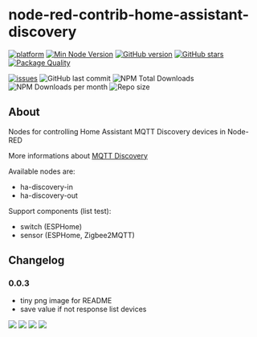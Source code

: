 # node-red-contrib-home-assistant-discovery

[![platform](https://img.shields.io/badge/platform-Node--RED-red?logo=nodered)](https://nodered.org)
[![Min Node Version](https://img.shields.io/node/v/node-red-contrib-home-assistant-discovery.svg)](https://nodejs.org/en/)
[![GitHub version](https://img.shields.io/github/package-json/v/twocolors/node-red-contrib-home-assistant-discovery?logo=npm)](https://www.npmjs.com/package/node-red-contrib-home-assistant-discovery)
[![GitHub stars](https://img.shields.io/github/stars/twocolors/node-red-contrib-home-assistant-discovery)](https://github.com/twocolors/node-red-contrib-home-assistant-discovery/stargazers)
[![Package Quality](https://packagequality.com/shield/node-red-contrib-home-assistant-discovery.svg)](https://packagequality.com/#?package=node-red-contrib-home-assistant-discovery)

[![issues](https://img.shields.io/github/issues/twocolors/node-red-contrib-home-assistant-discovery?logo=github)](https://github.com/twocolors/node-red-contrib-home-assistant-discovery/issues)
![GitHub last commit](https://img.shields.io/github/last-commit/twocolors/node-red-contrib-home-assistant-discovery)
![NPM Total Downloads](https://img.shields.io/npm/dt/node-red-contrib-home-assistant-discovery.svg)
![NPM Downloads per month](https://img.shields.io/npm/dm/node-red-contrib-home-assistant-discovery)
![Repo size](https://img.shields.io/github/repo-size/twocolors/node-red-contrib-home-assistant-discovery)

## About

Nodes for controlling Home Assistant MQTT Discovery devices in Node-RED

More informations about [MQTT Discovery](https://www.home-assistant.io/docs/mqtt/discovery/)

Available nodes are:
* ha-discovery-in
* ha-discovery-out

Support components (list test):
* switch (ESPHome)
* sensor (ESPHome, Zigbee2MQTT)

## Changelog

### 0.0.3
- tiny png image for README
- save value if not response list devices

<img src="https://github.com/twocolors/node-red-contrib-home-assistant-discovery/raw/main/readme/flow.png">
<img src="https://github.com/twocolors/node-red-contrib-home-assistant-discovery/raw/main/readme/server.png">
<img src="https://github.com/twocolors/node-red-contrib-home-assistant-discovery/raw/main/readme/in.png">
<img src="https://github.com/twocolors/node-red-contrib-home-assistant-discovery/raw/main/readme/out.png">
